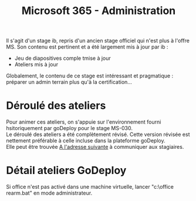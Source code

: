 ﻿---
title: Microsoft 365 - Administration
goDeploy: true
m365: true
lastEdit: 29/03/2023
---
Il s'agit d'un stage ib, repris d'un ancien stage officiel qui n'est plus à l'offre MS.
Son contenu est pertinent et a été largement mis à jour par ib :
- Jeu de diapositives comple tmise à jour
- Ateliers mis à jour  

Globalement, le contenu de ce stage est intéressant et pragmatique : préparer un admin terrain plus qu'à la certification...
# Déroulé des ateliers
Pour animer ces ateliers, on s'appuie sur l'environnement fourni hsitoriquement par goDeploy pour le stage MS-030.  
Le déroulé des ateliers a été complètement révisé. Cette version révisée est nettement préférable à celle incluse dans la plateforme goDeploy.  
Elle peut être trouvée [A l'adresse suivante](https://github.com/renaudwangler/ib/tree/master/labs/msms030) à communiquer aux stagiaires.
# Détail ateliers GoDeploy
Si office n'est pas activé dans une machine virtuelle, lancer "c:\office rearm.bat" en mode administrateur.
